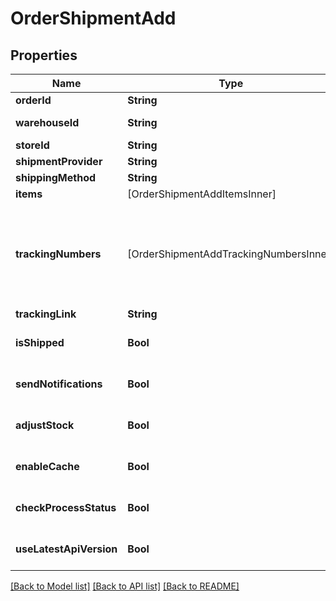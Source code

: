 # OrderShipmentAdd

## Properties
Name | Type | Description | Notes
------------ | ------------- | ------------- | -------------
**orderId** | **String** | Defines the order for which the shipment will be created | [optional] 
**warehouseId** | **String** | This parameter is used for selecting a warehouse where you need to set/modify a product quantity. | [optional] 
**storeId** | **String** | Store Id | [optional] 
**shipmentProvider** | **String** | Defines company name that provide tracking of shipment | [optional] 
**shippingMethod** | **String** | Define shipping method | [optional] 
**items** | [OrderShipmentAddItemsInner] | Defines items in the order that will be shipped | [optional] 
**trackingNumbers** | [OrderShipmentAddTrackingNumbersInner] | Defines shipment&#39;s tracking numbers that have to be added&lt;/br&gt; How set tracking numbers to appropriate carrier:&lt;ul&gt;&lt;li&gt;tracking_numbers[]&#x3D;a2c.demo1,a2c.demo2 - set default carrier&lt;/li&gt;&lt;li&gt;tracking_numbers[&lt;b&gt;carrier_id&lt;/b&gt;]&#x3D;a2c.demo - set appropriate carrier&lt;/li&gt;&lt;/ul&gt;To get the list of carriers IDs that are available in your store, use the &lt;a href &#x3D; \&quot;https://api2cart.com/docs/#/cart/CartInfo\&quot;&gt;cart.info&lt;/a &gt; method | [optional] 
**trackingLink** | **String** | Defines custom tracking link | [optional] 
**isShipped** | **Bool** | Defines shipment&#39;s status | [optional] [default to true]
**sendNotifications** | **Bool** | Send notifications to customer after shipment was created | [optional] [default to false]
**adjustStock** | **Bool** | This parameter is used for adjust stock. | [optional] [default to false]
**enableCache** | **Bool** | If the value is &#39;true&#39; and order exist in our cache, we will use order.info from cache to prepare shipment items. | [optional] [default to false]
**checkProcessStatus** | **Bool** | Disable or enable check process status. Please note that the response will be slower due to additional requests to the store. | [optional] [default to false]
**useLatestApiVersion** | **Bool** | Use the latest platform API version | [optional] [default to false]

[[Back to Model list]](../README.md#documentation-for-models) [[Back to API list]](../README.md#documentation-for-api-endpoints) [[Back to README]](../README.md)


